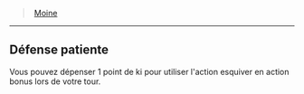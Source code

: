 ﻿---
!ClassFeatureItem
Id: monk_hd.md#défense-patiente
ParentLink: monk_hd.md#moine
Name: Défense patiente
ParentName: Moine
NameLevel: 2
Attributes: {}
---
> [Moine](hd_monk.md)

---

## Défense patiente

Vous pouvez dépenser 1 point de ki pour utiliser l'action esquiver en action bonus lors de votre tour.

